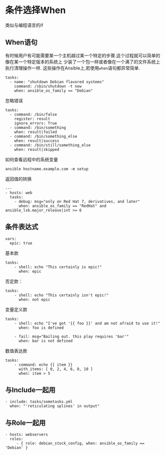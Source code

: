 # 条件选择When

类似与编程语言的if



## When语句


有时候用户有可能需要某一个主机越过某一个特定的步骤.这个过程就可以简单的像在某一个特定版本的系统上 少装了一个包一样或者像在一个满了的文件系统上执行清理操作一样. 这些操作在Ansible上,若使用`when`语句都异常简单.

```
tasks:
  - name: "shutdown Debian flavored systems"
    command: /sbin/shutdown -t now
    when: ansible_os_family == "Debian"
```

忽略错误

```
tasks:
  - command: /bin/false
    register: result
    ignore_errors: True
  - command: /bin/something
    when: result|failed
  - command: /bin/something_else
    when: result|success
  - command: /bin/still/something_else
    when: result|skipped
```

如何查看远程中的系统变量
```
ansible hostname.example.com -m setup
```

返回值的转换
```
---
- hosts: web
  tasks:
    - debug: msg="only on Red Hat 7, derivatives, and later"
      when: ansible_os_family == "RedHat" and ansible_lsb.major_release|int >= 6
```


## 条件表达式

```
vars:
  epic: true
```

基本款
```
tasks:
    - shell: echo "This certainly is epic!"
      when: epic
```
否定款：
```
tasks:
    - shell: echo "This certainly isn't epic!"
      when: not epic
```
变量定义款
```
tasks:
    - shell: echo "I've got '{{ foo }}' and am not afraid to use it!"
      when: foo is defined

    - fail: msg="Bailing out. this play requires 'bar'"
      when: bar is not defined
```
数值表达款

```
tasks:
    - command: echo {{ item }}
      with_items: [ 0, 2, 4, 6, 8, 10 ]
      when: item > 5
```

## 与Include一起用

```
- include: tasks/sometasks.yml
  when: "'reticulating splines' in output"

```


## 与Role一起用
```
- hosts: webservers
  roles:
     - { role: debian_stock_config, when: ansible_os_family == 'Debian' }

```

